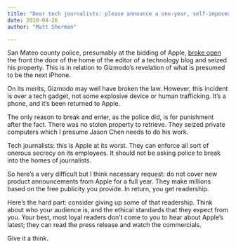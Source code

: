 ```yaml
---
title: "Dear tech journalists: please announce a one-year, self-imposed Apple embargo"
date: 2010-04-26
author: "Matt Sherman"

---
```


San Mateo county police, presumably at the bidding of Apple, [broke open](http://www.businessinsider.com/cops-bust-into-gizmodo-editors-home-and-seize-computers-documents-in-iphone-probe-2010-4) the front the door of the home of the editor of a technology blog and seized his property. This is in relation to Gizmodo’s revelation of what is presumed to be the next iPhone.

On its merits, Gizmodo may well have broken the law. However, this incident is over a tech gadget, not some explosive device or human trafficking. It’s a phone, and it’s been returned to Apple.

The only reason to break and enter, as the police did, is for punishment after the fact. There was no stolen property to retrieve. They seized private computers which I presume Jason Chen needs to do his work.

Tech journalists: this is Apple at its worst. They can enforce all sort of onerous secrecy on its employees. It should not be asking police to break into the homes of journalists.

So here’s a very difficult but I think necessary request: do not cover new product announcements from Apple for a full year. They make millions based on the free publicity you provide. In return, you get readership.

Here’s the hard part: consider giving up some of that readership. Think about who your audience is, and the ethical standards that they expect from you. Your best, most loyal readers don’t come to you to hear about Apple’s latest; they can read the press release and watch the commercials.

Give it a think.
